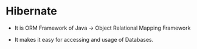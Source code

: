 

# Hibernate

- It is ORM Framework of Java -> Object Relational Mapping Framework 

- It makes it easy for accessing and usage of Databases.


